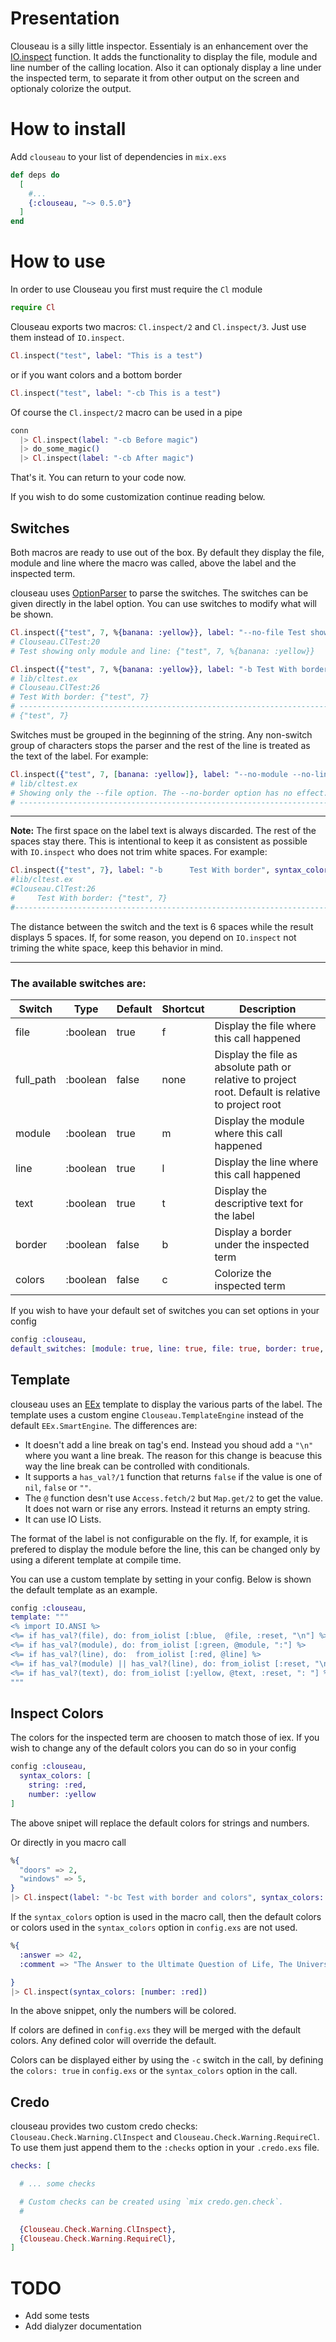# Presentation
Clouseau is a silly little inspector. Essentialy is an enhancement over the [IO.inspect](https://hexdocs.pm/elixir/IO.html#inspect/2) function.
It adds the functionality to display the file, module and line number of the calling location.
Also it can optionaly display a line under the inspected term, to separate it from other output
on the screen and optionaly colorize the output. 


# How to install

Add `clouseau` to your list of dependencies in `mix.exs`

```elixir
def deps do
  [
    #...
    {:clouseau, "~> 0.5.0"}
  ]
end
```



# How to use

In order to use Clouseau you first must require the `Cl` module

```elixir
require Cl
```

Clouseau exports two macros: `Cl.inspect/2` and `Cl.inspect/3`. Just use them instead of `IO.inspect`.


```elixir
Cl.inspect("test", label: "This is a test")
```

or if you want colors and a bottom border

```elixir
Cl.inspect("test", label: "-cb This is a test")
```

Of course the `Cl.inspect/2` macro can be used in a pipe

```elixir
conn
  |> Cl.inspect(label: "-cb Before magic")
  |> do_some_magic()
  |> Cl.inspect(label: "-cb After magic")
```


That's it. You can return to your code now.



If you wish to do some customization continue reading below.

## Switches

Both macros are ready to use out of the box. By default they display the file, module and line where the macro was called, above the label and the inspected term.

clouseau uses [OptionParser](https://hexdocs.pm/elixir/OptionParser.html) to parse the switches. The switches can be given directly in the label option. You can use switches to modify what will be shown.


```elixir
Cl.inspect({"test", 7, %{banana: :yellow}}, label: "--no-file Test showing only module and line")
# Clouseau.ClTest:20
# Test showing only module and line: {"test", 7, %{banana: :yellow}}
```

```elixir
Cl.inspect({"test", 7, %{banana: :yellow}}, label: "-b Test With border", syntax_colors: [number: :blue])
# lib/cltest.ex
# Clouseau.ClTest:26
# Test With border: {"test", 7}
# -------------------------------------------------------------------------------------
# {"test", 7}
```


Switches must be grouped in the beginning of the string. Any non-switch group of characters stops the parser and the rest of the line is treated as the text of the label. For example:

```elixir
Cl.inspect({"test", 7, [banana: :yellow]}, label: "--no-module --no-line -b Showing only the --file option. The --no-border option has no effect")
# lib/cltest.ex
# Showing only the --file option. The --no-border option has no effect: {"test", 7, [banana: "split"]}
# --------------------------------------------------------------------------------------------------------------------------------------------------
```

---
**Note:** The first space on the label text is always discarded. The rest of the spaces stay there. This is intentional to keep it as consistent as possible
with `IO.inspect` who does not trim white spaces. For example:

```elixir
Cl.inspect({"test", 7}, label: "-b      Test With border", syntax_colors: [number: :blue])
#lib/cltest.ex
#Clouseau.ClTest:26
#     Test With border: {"test", 7}
#------------------------------------------------------------------------------------------
```

The distance between the switch and the text is 6 spaces while the result displays 5 spaces. If, for some reason, you depend on `IO.inspect` not triming the
white space, keep this behavior in mind.


---

### The available switches are:


| Switch    | Type     | Default | Shortcut | Description                                                                                        |
|-----------|----------|---------|----------|----------------------------------------------------------------------------------------------------|
| file      | :boolean | true    | f        | Display the file where this call happened                                                          |
| full_path | :boolean | false   | none     | Display the file as absolute path or relative to project root. Default is relative to project root |
| module    | :boolean | true    | m        | Display the module where this call happened                                                        |
| line      | :boolean | true    | l        | Display the line where this call happened                                                          |
| text      | :boolean | true    | t        | Display the descriptive text for the label                                                         |
| border    | :boolean | false   | b        | Display a border under the inspected term                                                          |
| colors    | :boolean | false   | c        | Colorize the inspected term                                                                        |

If you wish to have your default set of switches you can set options in your config

```elixir
config :clouseau,
default_switches: [module: true, line: true, file: true, border: true, colors: true]
```



## Template

clouseau uses an [EEx](https://hexdocs.pm/eex/EEx.html) template to display the various parts of the label.
The template uses a custom engine `Clouseau.TemplateEngine` instead of the default `EEx.SmartEngine`. The differences are:

* It doesn't add a line break on tag's end. Instead you shoud add a `"\n" `where you want a line break. The reason for this change is beacuse this way the line break can be controlled with conditionals.
* It supports a `has_val?/1` function that returns `false` if the value is one of `nil`, `false` or `""`.
* The `@` function desn't use `Access.fetch/2` but `Map.get/2` to get the value. It does not warn or rise any errors. Instead it returns an empty string.
* It can use IO Lists.


The format of the label is not configurable on the fly. If, for example, it is prefered to display the module before the line, this can be changed only by using a diferent template at compile time.

You can use a custom template by setting in your config. Below is shown the default template as an example.

```elixir
config :clouseau,
template: """
<% import IO.ANSI %>
<%= if has_val?(file), do: from_iolist [:blue,  @file, :reset, "\n"] %>
<%= if has_val?(module), do: from_iolist [:green, @module, ":"] %>
<%= if has_val?(line), do:  from_iolist [:red, @line] %>
<%= if has_val?(module) || has_val?(line), do: from_iolist [:reset, "\n"] %>
<%= if has_val?(text), do: from_iolist [:yellow, @text, :reset, ": "] %>
"""
```

## Inspect Colors

The colors for the inspected term are choosen to match those of iex. If you wish to change any of the default colors you can do so in your config

```elixir
config :clouseau,
  syntax_colors: [
    string: :red,
    number: :yellow
]

```

The above snipet will replace the default colors for strings and numbers.

Or directly in you macro call

```elixir
%{
  "doors" => 2,
  "windows" => 5,
} 
|> Cl.inspect(label: "-bc Test with border and colors", syntax_colors: [number: :red])
```

If the `syntax_colors` option is used in the macro call, then the default colors or colors used in the `syntax_colors` option in `config.exs` are not used.

```elixir
%{
  :answer => 42,
  :comment => "The Answer to the Ultimate Question of Life, The Universe, and Everything."

} 
|> Cl.inspect(syntax_colors: [number: :red])
```

In the above snippet, only the numbers will be colored.

If colors are defined in `config.exs` they will be merged with the default colors. Any defined color will override the default.

Colors can be displayed either by using the `-c` switch in the call, by defining the `colors: true` in `config.exs` or the `syntax_colors` option in the call.


## Credo

clouseau provides two custom credo checks: `Clouseau.Check.Warning.ClInspect` and `Clouseau.Check.Warning.RequireCl`. To use them just append them to the `:checks` option in your `.credo.exs` file.

```elixir
checks: [

  # ... some checks

  # Custom checks can be created using `mix credo.gen.check`.
  #

  {Clouseau.Check.Warning.ClInspect},
  {Clouseau.Check.Warning.RequireCl},
]
```

# TODO
* Add some tests
* Add dialyzer documentation


